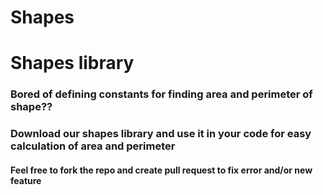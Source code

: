 # Shapes
<html>
<h1> Shapes library</h1>

<h3>Bored of defining constants for finding area and perimeter of shape??</h3>
<h3>Download our shapes library and use it in your code for easy calculation of area and perimeter</h3>

<h4>Feel free to fork the repo and create pull request to fix error and/or new feature</h4>
</html>

